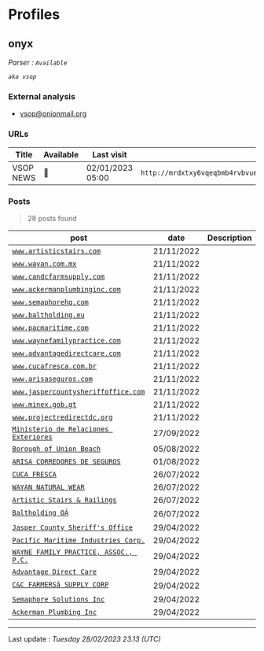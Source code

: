# Profiles

## **onyx**


_Parser : `Available`_

_`aka vsop`_

### External analysis
- vsop@onionmail.org

### URLs
| Title | Available | Last visit | fqdn | Screenshot 
|---|---|---|---|---|
| VSOP NEWS | 🔴 | 02/01/2023 05:00 | `http://mrdxtxy6vqeqbmb4rvbvueh2kukb3e3mhu3wdothqn7242gztxyzycid.onion` | <a href="https://www.ransomware.live/screenshots/mrdxtxy6vqeqbmb4rvbvueh2kukb3e3mhu3wdothqn7242gztxyzycid-onion.png" target=_blank>📸</a> | 

### Posts

> 28 posts found

| post | date | Description
|---|---|---|
| [`www.artisticstairs.com`](https://google.com/search?q=www.artisticstairs.com) | 21/11/2022 |   |
| [`www.wayan.com.mx`](https://google.com/search?q=www.wayan.com.mx) | 21/11/2022 |   |
| [`www.candcfarmsupply.com`](https://google.com/search?q=www.candcfarmsupply.com) | 21/11/2022 |   |
| [`www.ackermanplumbinginc.com`](https://google.com/search?q=www.ackermanplumbinginc.com) | 21/11/2022 |   |
| [`www.semaphorehq.com`](https://google.com/search?q=www.semaphorehq.com) | 21/11/2022 |   |
| [`www.baltholding.eu`](https://google.com/search?q=www.baltholding.eu) | 21/11/2022 |   |
| [`www.pacmaritime.com`](https://google.com/search?q=www.pacmaritime.com) | 21/11/2022 |   |
| [`www.waynefamilypractice.com`](https://google.com/search?q=www.waynefamilypractice.com) | 21/11/2022 |   |
| [`www.advantagedirectcare.com`](https://google.com/search?q=www.advantagedirectcare.com) | 21/11/2022 |   |
| [`www.cucafresca.com.br`](https://google.com/search?q=www.cucafresca.com.br) | 21/11/2022 |   |
| [`www.arisaseguros.com`](https://google.com/search?q=www.arisaseguros.com) | 21/11/2022 |   |
| [`www.jaspercountysheriffoffice.com`](https://google.com/search?q=www.jaspercountysheriffoffice.com) | 21/11/2022 |   |
| [`www.minex.gob.gt`](https://google.com/search?q=www.minex.gob.gt) | 21/11/2022 |   |
| [`www.projectredirectdc.org`](https://google.com/search?q=www.projectredirectdc.org) | 21/11/2022 |   |
| [`Ministerio de Relaciones Exteriores`](https://google.com/search?q=Ministerio+de+Relaciones+Exteriores) | 27/09/2022 |   |
| [`Borough of Union Beach`](https://google.com/search?q=Borough+of+Union+Beach) | 05/08/2022 |   |
| [`ARISA CORREDORES DE SEGUROS`](https://google.com/search?q=ARISA+CORREDORES+DE+SEGUROS) | 01/08/2022 |   |
| [`CUCA FRESCA`](https://google.com/search?q=CUCA+FRESCA) | 26/07/2022 |   |
| [`WAYAN NATURAL WEAR`](https://google.com/search?q=WAYAN+NATURAL+WEAR) | 26/07/2022 |   |
| [`Artistic Stairs & Railings`](https://google.com/search?q=Artistic+Stairs+%26+Railings) | 26/07/2022 |   |
| [`Baltholding OÃ`](https://google.com/search?q=Baltholding+O%C3%83%C2%9C) | 26/07/2022 |   |
| [`Jasper County Sheriff's Office`](https://google.com/search?q=Jasper+County+Sheriff%27s+Office) | 29/04/2022 |   |
| [`Pacific Maritime Industries Corp.`](https://google.com/search?q=Pacific+Maritime+Industries+Corp.) | 29/04/2022 |   |
| [`WAYNE FAMILY PRACTICE, ASSOC., P.C.`](https://google.com/search?q=WAYNE+FAMILY+PRACTICE%2C+ASSOC.%2C+P.C.) | 29/04/2022 |   |
| [`Advantage Direct Care`](https://google.com/search?q=Advantage+Direct+Care) | 29/04/2022 |   |
| [`C&C FARMERSâ SUPPLY CORP`](https://google.com/search?q=C%26C+FARMERS%C3%A2%C2%80%C2%99+SUPPLY+CORP) | 29/04/2022 |   |
| [`Semaphore Solutions Inc`](https://google.com/search?q=Semaphore+Solutions+Inc) | 29/04/2022 |   |
| [`Ackerman Plumbing Inc`](https://google.com/search?q=Ackerman+Plumbing+Inc) | 29/04/2022 |   |

 --- 


Last update : _Tuesday 28/02/2023 23.13 (UTC)_
